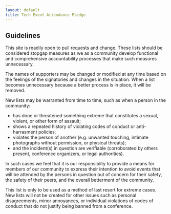 ```yaml
---
layout: default
title: Tech Event Attendance Pledge
---
```


## Guidelines

This site is readily open to pull requests and change. These lists should
be considered stopgap measures as we as a community develop functional and
comprehensive accountability processes that make such measures unnecessary.

The names of supporters may be changed or modified at any time based on the feelings of
the signatories and changes in the situation. When a list becomes unnecessary
because a better process is in place, it will be removed.

New lists may be warranted from time to time, such as when a person in the
community:

  * has done or threatened something extreme that constitutes a sexual,
  violent, or other form of assault;
  * shows a repeated history of violating codes  of conduct or anti-harrasment policies;
  * violates the person of another (e.g. unwanted touching, intimate photographs
  without permission, or physical  threats);
  * and the incident(s) in question are verifiable (corroborated by others
  present, conference organizers, or legal authorities).

In such cases we feel that it is our responsiblity to provide a means for members of our community to  express their intention to avoid events that will be attended by the persons in question out of concern for their safety, the safety of their peers, and the overall betterment of the community.

This list is only to be used as a method of last resort for extreme cases. New lists will not be created for other issues such as personal disagreements, minor annoyances, or individual violations of codes of conduct that do not justify being banned from a conference.